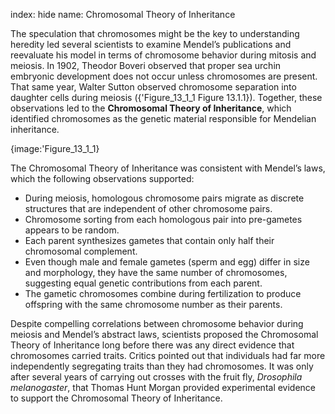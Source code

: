 index: hide
name: Chromosomal Theory of Inheritance

The speculation that chromosomes might be the key to understanding heredity led several scientists to examine Mendel’s publications and reevaluate his model in terms of chromosome behavior during mitosis and meiosis. In 1902, Theodor Boveri observed that proper sea urchin embryonic development does not occur unless chromosomes are present. That same year, Walter Sutton observed chromosome separation into daughter cells during meiosis ({'Figure_13_1_1 Figure 13.1.1}). Together, these observations led to the  **Chromosomal Theory of Inheritance**, which identified chromosomes as the genetic material responsible for Mendelian inheritance.


{image:'Figure_13_1_1}
        

The Chromosomal Theory of Inheritance was consistent with Mendel’s laws, which the following observations supported:

  * During meiosis, homologous chromosome pairs migrate as discrete structures that are independent of other chromosome pairs.
  * Chromosome sorting from each homologous pair into pre-gametes appears to be random.
  * Each parent synthesizes gametes that contain only half their chromosomal complement.
  * Even though male and female gametes (sperm and egg) differ in size and morphology, they have the same number of chromosomes, suggesting equal genetic contributions from each parent.
  * The gametic chromosomes combine during fertilization to produce offspring with the same chromosome number as their parents.

Despite compelling correlations between chromosome behavior during meiosis and Mendel’s abstract laws, scientists proposed the Chromosomal Theory of Inheritance long before there was any direct evidence that chromosomes carried traits. Critics pointed out that individuals had far more independently segregating traits than they had chromosomes. It was only after several years of carrying out crosses with the fruit fly,  *Drosophila melanogaster*, that Thomas Hunt Morgan provided experimental evidence to support the Chromosomal Theory of Inheritance.
